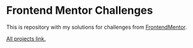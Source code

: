 # Frontend Mentor Challenges

This is repository with my solutions for challenges from [FrontendMentor](https://frontendmentor.io).

[All projects link.](https://rslepukhinweb.github.io/frontend-mentor-challenges/)
